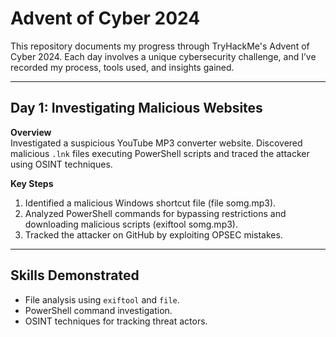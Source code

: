 # Advent of Cyber 2024

This repository documents my progress through TryHackMe's Advent of Cyber 2024. Each day involves a unique cybersecurity challenge, and I’ve recorded my process, tools used, and insights gained.

---

## Day 1: Investigating Malicious Websites

**Overview**  
Investigated a suspicious YouTube MP3 converter website. Discovered malicious `.lnk` files executing PowerShell scripts and traced the attacker using OSINT techniques.

**Key Steps**  
1. Identified a malicious Windows shortcut file (file somg.mp3).
2. Analyzed PowerShell commands for bypassing restrictions and downloading malicious scripts (exiftool somg.mp3).
3. Tracked the attacker on GitHub by exploiting OPSEC mistakes.


---

## Skills Demonstrated
- File analysis using `exiftool` and `file`.
- PowerShell command investigation.
- OSINT techniques for tracking threat actors.
